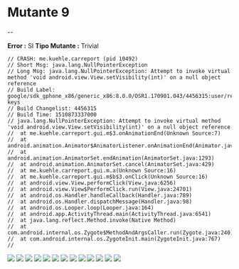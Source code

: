 # Mutante 9

--

**Error :** SI
**Tipo Mutante :** Trivial

```
// CRASH: me.kuehle.carreport (pid 10492)
// Short Msg: java.lang.NullPointerException
// Long Msg: java.lang.NullPointerException: Attempt to invoke virtual method 'void android.view.View.setVisibility(int)' on a null object reference
// Build Label: google/sdk_gphone_x86/generic_x86:8.0.0/OSR1.170901.043/4456315:user/release-keys
// Build Changelist: 4456315
// Build Time: 1510873337000
// java.lang.NullPointerException: Attempt to invoke virtual method 'void android.view.View.setVisibility(int)' on a null object reference
// 	at me.kuehle.carreport.gui.m$3.onAnimationEnd(Unknown Source:7)
// 	at android.animation.Animator$AnimatorListener.onAnimationEnd(Animator.java:552)
// 	at android.animation.AnimatorSet.endAnimation(AnimatorSet.java:1293)
// 	at android.animation.AnimatorSet.cancel(AnimatorSet.java:429)
// 	at me.kuehle.carreport.gui.m.a(Unknown Source:16)
// 	at me.kuehle.carreport.gui.m$b$3.onClick(Unknown Source:16)
// 	at android.view.View.performClick(View.java:6256)
// 	at android.view.View$PerformClick.run(View.java:24701)
// 	at android.os.Handler.handleCallback(Handler.java:789)
// 	at android.os.Handler.dispatchMessage(Handler.java:98)
// 	at android.os.Looper.loop(Looper.java:164)
// 	at android.app.ActivityThread.main(ActivityThread.java:6541)
// 	at java.lang.reflect.Method.invoke(Native Method)
// 	at com.android.internal.os.Zygote$MethodAndArgsCaller.run(Zygote.java:240)
// 	at com.android.internal.os.ZygoteInit.main(ZygoteInit.java:767)
//
```

![](screenshot_0.png)
![](screenshot_3.png)
![](screenshot_8.png)
![](screenshot_9.png)
![](screenshot_10.png)
![](screenshot_12.png)
![](screenshot_15.png)
![](screenshot_16.png)
![](screenshot_19.png)
![](screenshot_21.png)
![](screenshot_24.png)
![](screenshot_25.png)
![](screenshot_26.png)

